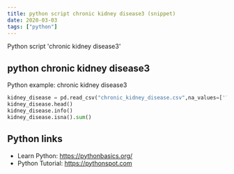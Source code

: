 ```yaml
---
title: python script chronic kidney disease3 (snippet)
date: 2020-03-03
tags: ["python"]
---
```

Python script 'chronic kidney disease3'


## python chronic kidney disease3

Python example: chronic kidney disease3

```python
kidney_disease = pd.read_csv("chronic_kidney_disease.csv",na_values=['?'])
kidney_disease.head()
kidney_disease.info()
kidney_disease.isna().sum()

```

## Python links

- Learn Python: https://pythonbasics.org/
- Python Tutorial: https://pythonspot.com
